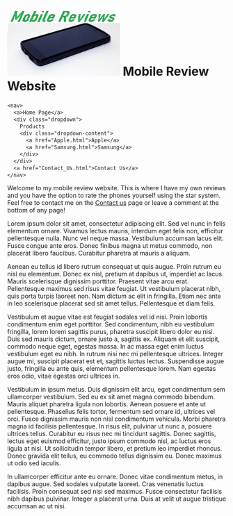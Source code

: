 <!DOCTYPE html>

<head>
  <meta charset="UTF-8" />
  <meta name="viewport" content="width=device-width, initial-scale=1.0" />
  <meta http-equiv="X-UA-Compatible" content="ie=edge" />
  <title>Home Page</title>

  <link rel="stylesheet" type="text/css" href="assets/css/styles.css" />
</head>

<body>
  <div id="row">
    <h1><img src="assets/img/logo.jpg" alt="Mobile Review Logo" /> Mobile Review Website </h1>

    <nav>
      <a>Home Page</a>
      <div class="dropdown">
        Products
        <div class="dropdown-content">
          <a href="Apple.html">Apple</a>
          <a href="Samsung.html">Samsung</a>
        </div>
      </div>
      <a href="Contact_Us.html">Contact Us</a>
    </nav>
  </div>

  <p>Welcome to my mobile review website. This is where I have my own reviews
    and you have the option to rate the phones yourself using the star system.
    Feel free to contact me on the <a href="contact_us.html">Contact us</a> page or leave a comment at the bottom
    of any page!</p>

  <p>
    Lorem ipsum dolor sit amet, consectetur adipiscing elit. Sed vel nunc in felis elementum ornare. Vivamus lectus
    mauris, interdum eget felis non, efficitur pellentesque nulla. Nunc vel neque massa. Vestibulum accumsan lacus elit.
    Fusce congue ante eros. Donec finibus magna ut metus commodo, non placerat libero faucibus. Curabitur pharetra at
    mauris a aliquam.
  </p>
  Aenean eu tellus id libero rutrum consequat ut quis augue. Proin rutrum eu nisl eu elementum. Donec ex nisl, pretium
  at dapibus ut, imperdiet ac lacus. Mauris scelerisque dignissim porttitor. Praesent vitae arcu erat. Pellentesque
  maximus sed risus vitae feugiat. Ut vestibulum placerat nibh, quis porta turpis laoreet non. Nam dictum ac elit in
  fringilla. Etiam nec ante in leo scelerisque placerat sed sit amet tellus. Pellentesque et diam felis.
  <p>
    Vestibulum et augue vitae est feugiat sodales vel id nisi. Proin lobortis condimentum enim eget porttitor. Sed
    condimentum, nibh eu vestibulum fringilla, lorem lorem sagittis purus, pharetra suscipit libero dolor eu nisi. Duis
    sed mauris dictum, ornare justo a, sagittis ex. Aliquam et elit suscipit, commodo neque eget, egestas massa. In ac
    massa eget enim luctus vestibulum eget eu nibh. In rutrum nisi nec mi pellentesque ultrices. Integer augue mi,
    suscipit placerat est et, sagittis luctus lectus. Suspendisse augue justo, fringilla eu ante quis, elementum
    pellentesque lorem. Nam egestas eros odio, vitae egestas orci ultrices in.
  </p>
  Vestibulum in ipsum metus. Duis dignissim elit arcu, eget condimentum sem ullamcorper vestibulum. Sed eu ex sit amet
  magna commodo bibendum. Mauris aliquet pharetra ligula non lobortis. Aenean posuere et ante ut pellentesque. Phasellus
  felis tortor, fermentum sed ornare id, ultrices vel orci. Fusce dignissim mauris non nisl condimentum vehicula. Morbi
  pharetra magna id facilisis pellentesque. In risus elit, pulvinar ut nunc a, posuere ultrices tellus. Curabitur eu
  risus nec mi tincidunt sagittis. Donec sagittis, lectus eget euismod efficitur, justo ipsum commodo nisl, ac luctus
  eros ligula at nisi. Ut sollicitudin tempor libero, et pretium leo imperdiet rhoncus. Donec gravida elit tellus, eu
  commodo tellus dignissim eu. Donec maximus ut odio sed iaculis.
  <p>
    In ullamcorper efficitur ante eu ornare. Donec vitae condimentum metus, in dapibus augue. Sed sodales vulputate
    laoreet. Cras venenatis luctus facilisis. Proin consequat sed nisi sed maximus. Fusce consectetur facilisis nibh
    dapibus pulvinar. Integer a placerat urna. Duis at velit ut augue tristique accumsan ac ut nisi.
  </p>
  <!-- <fieldset>
    <legend>Post a comment!</legend>
    <form>
      <br />
      Name <input type="text" name="TextInput" id="userName" />
      Comment <input type="text" name="TextInput" id="textInput" />
      <input type="button" value="Add" class="submitText" />
    </form>
  </fieldset>
  <p id="text-output"></p> 
  <script src="assets/js/index.js"></script> not sure if this needs to be here so commented out-->
</body>
</html>
